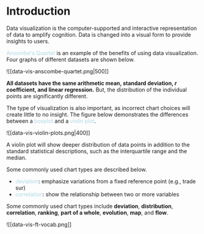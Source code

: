 # Introduction

Data visualization is the computer-supported and interactive representation of data to amplify cognition. Data is changed into a visual form to provide insights to users.

<span style = "color:lightblue">Ansombe's Quartet</span> is an example of the benefits of using data visualization. Four graphs of different datasets are shown below.

![[data-vis-anscombe-quartet.png|500]]

**All datasets have the same arithmetic mean, standard deviation, $r$ coefficient, and linear regression.** But, the distribution of the individual points are significantly different.

The type of visualization is also important, as incorrect chart choices will create little to no insight. The figure below demonstrates the differences between a <span style = "color:lightblue">boxplot</span> and a <span style = "color:lightblue">violin plot</span>.

![[data-vis-violin-plots.png|400]]

A violin plot will show deeper distribution of data points in addition to the standard statistical descriptions, such as the interquartile range and the median.

Some commonly used chart types are described below.
- <span style = "color:lightblue">deviation</span>: emphasize variations from a fixed reference point (e.g., trade sur)
- <span style = "color:lightblue">correlation</span>: show the relationship between two or more variables

Some commonly used chart types include **deviation**, **distribution**, **correlation**, **ranking**, **part of a whole**, **evolution**, **map**, and **flow**.

![[data-vis-ft-vocab.png]]

